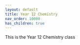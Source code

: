 ```yaml
---
layout: default
title: Year 12 Chemistry
nav_order: 10000
has_children: true
---
```

This is the Year 12 Chemistry class
